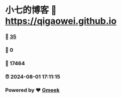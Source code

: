 # 小七的博客 :link: https://qigaowei.github.io 
### :page_facing_up: [35](https://qigaowei.github.io/tag.html) 
### :speech_balloon: 0 
### :hibiscus: 17464 
### :alarm_clock: 2024-08-01 17:11:15 
### Powered by :heart: [Gmeek](https://github.com/Meekdai/Gmeek)
